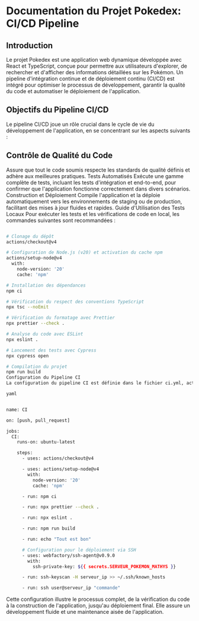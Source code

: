 # Documentation du Projet Pokedex: CI/CD Pipeline

## Introduction

Le projet Pokedex est une application web dynamique développée avec React et TypeScript, conçue pour permettre aux utilisateurs d'explorer, de rechercher et d'afficher des informations détaillées sur les Pokémon. Un pipeline d'intégration continue et de déploiement continu (CI/CD) est intégré pour optimiser le processus de développement, garantir la qualité du code et automatiser le déploiement de l'application.

## Objectifs du Pipeline CI/CD

Le pipeline CI/CD joue un rôle crucial dans le cycle de vie du développement de l'application, en se concentrant sur les aspects suivants :

## Contrôle de Qualité du Code

Assure que tout le code soumis respecte les standards de qualité définis et adhère aux meilleures pratiques.
Tests Automatisés
Exécute une gamme complète de tests, incluant les tests d'intégration et end-to-end, pour confirmer que l'application fonctionne correctement dans divers scénarios.
Construction et Déploiement
Compile l'application et la déploie automatiquement vers les environnements de staging ou de production, facilitant des mises à jour fluides et rapides.
Guide d'Utilisation des Tests Locaux
Pour exécuter les tests et les vérifications de code en local, les commandes suivantes sont recommandées :

```bash

# Clonage du dépôt
actions/checkout@v4

# Configuration de Node.js (v20) et activation du cache npm
actions/setup-node@v4
  with:
    node-version: '20'
    cache: 'npm'

# Installation des dépendances
npm ci

# Vérification du respect des conventions TypeScript
npx tsc --noEmit

# Vérification du formatage avec Prettier
npx prettier --check .

# Analyse du code avec ESLint
npx eslint .

# Lancement des tests avec Cypress
npx cypress open

# Compilation du projet
npm run build
Configuration du Pipeline CI
La configuration du pipeline CI est définie dans le fichier ci.yml, activé par des événements de push ou pull_request. Il comprend les étapes suivantes :

yaml


name: CI

on: [push, pull_request]

jobs:
  CI:
    runs-on: ubuntu-latest

    steps:
      - uses: actions/checkout@v4

      - uses: actions/setup-node@v4
        with:
          node-version: '20'
          cache: 'npm'

      - run: npm ci

      - run: npx prettier --check .

      - run: npx eslint .

      - run: npm run build

      - run: echo "Tout est bon"

      # Configuration pour le déploiement via SSH
      - uses: webfactory/ssh-agent@v0.9.0
        with:
          ssh-private-key: ${{ secrets.SERVEUR_POKEMON_MATHYS }}

      - run: ssh-keyscan -H serveur_ip >> ~/.ssh/known_hosts

      - run: ssh user@serveur_ip "commande"
```

Cette configuration illustre le processus complet, de la vérification du code à la construction de l'application, jusqu'au déploiement final. Elle assure un développement fluide et une maintenance aisée de l'application.
